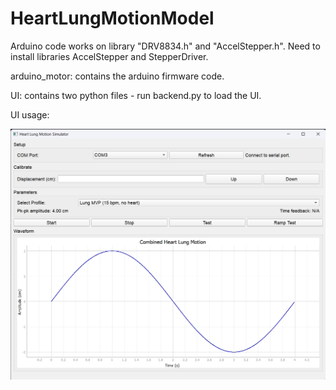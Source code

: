 # HeartLungMotionModel

Arduino code works on library "DRV8834.h" and "AccelStepper.h". Need to install libraries AccelStepper and StepperDriver.

arduino_motor: contains the arduino firmware code.

UI: contains two python files - run backend.py to load the UI.

UI usage:

![UI design](UI/UI.png)
